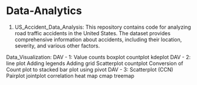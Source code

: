 # Data-Analytics

1. US_Accident_Data_Analysis:
This repository contains code for analyzing road traffic accidents in the United States. The dataset provides comprehensive information about accidents, including their location, severity, and various other factors.

Data_Visualization:
    DAV - 1:
        Value counts
        boxplot
        countplot
        kdeplot
    DAV - 2:
        line plot
        Adding legends
        Adding grid
        Scatterplot
        countplot
        Conversion of Count plot to stacked bar plot using pivot 
    DAV - 3:
        Scatterplot (CCN)
        Pairplot
        jointplot
        correlation
        heat map
        cmap
        treemap
        
